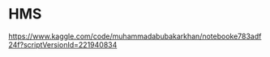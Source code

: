 # HMS
https://www.kaggle.com/code/muhammadabubakarkhan/notebooke783adf24f?scriptVersionId=221940834
